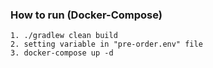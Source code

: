### How to run (Docker-Compose)

```
1. ./gradlew clean build
2. setting variable in "pre-order.env" file
3. docker-compose up -d
```
